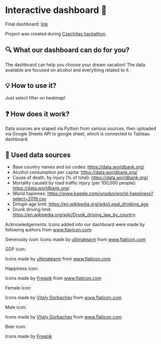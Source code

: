 # Interactive dashboard :beer:

Final dashboard: [link](https://public.tableau.com/profile/veronika.ierna#!/vizhome/Hackathonreport/Vberdovolenej?publish=yes)

Project was created during [Czechitas hackathon](https://www.czechitas.cz/en/calendar/event/19996/).

## :mag: What our dashboard can do for you?
The dashboard can help you choose your dream vacation! The data available are focused on alcohol and everything related to it.

## :bulb: How to use it?
Just select filter on heatmap!

## :question: How does it work?
Data sources are sraped via Python from various sources, then uploaded via Google Sheets API to google sheet, which is connected to Tableau dashboard.

## :newspaper: Used data sources 
- Base country names and iso codes: https://data.worldbank.org/
- Alcohol consumption per capita: https://data.worldbank.org/
- Cause of death, by injury (% of total): https://data.worldbank.org/
- Mortality caused by road traffic injury (per 100,000 people): https://data.worldbank.org/
- World hapinnes: https://www.kaggle.com/unsdsn/world-happiness?select=2019.csv
- Dringin age limit: https://en.wikipedia.org/wiki/Legal_drinking_age
- Drunk driving limit: https://en.wikipedia.org/wiki/Drunk_driving_law_by_country

Acknowledgements:
Icons added into our dashboard were made by following authors from www.flavicon.com:

Generosity icon: 
Icons made by <a href="https://www.flaticon.com/authors/ultimatearm" title="ultimatearm">ultimatearm</a> from <a href="https://www.flaticon.com/" title="Flaticon">www.flaticon.com</a>

GDP icon:<div>Icons made by <a href="https://www.flaticon.com/authors/ultimatearm" title="ultimatearm">ultimatearm</a> from <a href="https://www.flaticon.com/" title="Flaticon">www.flaticon.com</a></div>

Happiness icon: <div>Icons made by <a href="https://www.freepik.com" title="Freepik">Freepik</a> from <a href="https://www.flaticon.com/" title="Flaticon">www.flaticon.com</a></div>

Female icon:<div>Icons made by <a href="" title="Vitaly Gorbachev">Vitaly Gorbachev</a> from <a href="https://www.flaticon.com/" title="Flaticon">www.flaticon.com</a></div>

Male icon:<div>Icons made by <a href="https://www.flaticon.com/authors/vitaly-gorbachev" title="Vitaly Gorbachev">Vitaly Gorbachev</a> from <a href="https://www.flaticon.com/" title="Flaticon">www.flaticon.com</a></div>

Beer icon:<div>Icons made by <a href="https://www.freepik.com" title="Freepik">Freepik</a>
